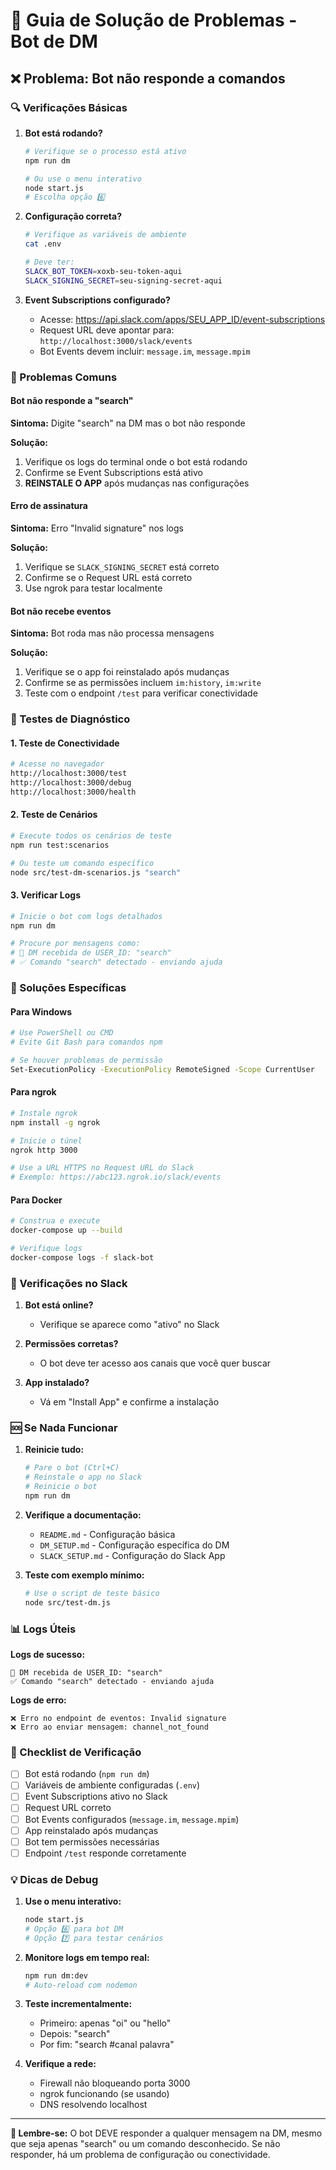 # 🔧 Guia de Solução de Problemas - Bot de DM

## ❌ Problema: Bot não responde a comandos

### 🔍 Verificações Básicas

1. **Bot está rodando?**
   ```bash
   # Verifique se o processo está ativo
   npm run dm
   
   # Ou use o menu interativo
   node start.js
   # Escolha opção 6️⃣
   ```

2. **Configuração correta?**
   ```bash
   # Verifique as variáveis de ambiente
   cat .env
   
   # Deve ter:
   SLACK_BOT_TOKEN=xoxb-seu-token-aqui
   SLACK_SIGNING_SECRET=seu-signing-secret-aqui
   ```

3. **Event Subscriptions configurado?**
   - Acesse: https://api.slack.com/apps/SEU_APP_ID/event-subscriptions
   - Request URL deve apontar para: `http://localhost:3000/slack/events`
   - Bot Events devem incluir: `message.im`, `message.mpim`

### 🚨 Problemas Comuns

#### Bot não responde a "search"
**Sintoma:** Digite "search" na DM mas o bot não responde

**Solução:**
1. Verifique os logs do terminal onde o bot está rodando
2. Confirme se Event Subscriptions está ativo
3. **REINSTALE O APP** após mudanças nas configurações

#### Erro de assinatura
**Sintoma:** Erro "Invalid signature" nos logs

**Solução:**
1. Verifique se `SLACK_SIGNING_SECRET` está correto
2. Confirme se o Request URL está correto
3. Use ngrok para testar localmente

#### Bot não recebe eventos
**Sintoma:** Bot roda mas não processa mensagens

**Solução:**
1. Verifique se o app foi reinstalado após mudanças
2. Confirme se as permissões incluem `im:history`, `im:write`
3. Teste com o endpoint `/test` para verificar conectividade

### 🧪 Testes de Diagnóstico

#### 1. Teste de Conectividade
```bash
# Acesse no navegador
http://localhost:3000/test
http://localhost:3000/debug
http://localhost:3000/health
```

#### 2. Teste de Cenários
```bash
# Execute todos os cenários de teste
npm run test:scenarios

# Ou teste um comando específico
node src/test-dm-scenarios.js "search"
```

#### 3. Verificar Logs
```bash
# Inicie o bot com logs detalhados
npm run dm

# Procure por mensagens como:
# 📨 DM recebida de USER_ID: "search"
# ✅ Comando "search" detectado - enviando ajuda
```

### 🔧 Soluções Específicas

#### Para Windows
```bash
# Use PowerShell ou CMD
# Evite Git Bash para comandos npm

# Se houver problemas de permissão
Set-ExecutionPolicy -ExecutionPolicy RemoteSigned -Scope CurrentUser
```

#### Para ngrok
```bash
# Instale ngrok
npm install -g ngrok

# Inicie o túnel
ngrok http 3000

# Use a URL HTTPS no Request URL do Slack
# Exemplo: https://abc123.ngrok.io/slack/events
```

#### Para Docker
```bash
# Construa e execute
docker-compose up --build

# Verifique logs
docker-compose logs -f slack-bot
```

### 📱 Verificações no Slack

1. **Bot está online?**
   - Verifique se aparece como "ativo" no Slack

2. **Permissões corretas?**
   - O bot deve ter acesso aos canais que você quer buscar

3. **App instalado?**
   - Vá em "Install App" e confirme a instalação

### 🆘 Se Nada Funcionar

1. **Reinicie tudo:**
   ```bash
   # Pare o bot (Ctrl+C)
   # Reinstale o app no Slack
   # Reinicie o bot
   npm run dm
   ```

2. **Verifique a documentação:**
   - `README.md` - Configuração básica
   - `DM_SETUP.md` - Configuração específica do DM
   - `SLACK_SETUP.md` - Configuração do Slack App

3. **Teste com exemplo mínimo:**
   ```bash
   # Use o script de teste básico
   node src/test-dm.js
   ```

### 📊 Logs Úteis

**Logs de sucesso:**
```
📨 DM recebida de USER_ID: "search"
✅ Comando "search" detectado - enviando ajuda
```

**Logs de erro:**
```
❌ Erro no endpoint de eventos: Invalid signature
❌ Erro ao enviar mensagem: channel_not_found
```

### 🎯 Checklist de Verificação

- [ ] Bot está rodando (`npm run dm`)
- [ ] Variáveis de ambiente configuradas (`.env`)
- [ ] Event Subscriptions ativo no Slack
- [ ] Request URL correto
- [ ] Bot Events configurados (`message.im`, `message.mpim`)
- [ ] App reinstalado após mudanças
- [ ] Bot tem permissões necessárias
- [ ] Endpoint `/test` responde corretamente

### 💡 Dicas de Debug

1. **Use o menu interativo:**
   ```bash
   node start.js
   # Opção 6️⃣ para bot DM
   # Opção 7️⃣ para testar cenários
   ```

2. **Monitore logs em tempo real:**
   ```bash
   npm run dm:dev
   # Auto-reload com nodemon
   ```

3. **Teste incrementalmente:**
   - Primeiro: apenas "oi" ou "hello"
   - Depois: "search"
   - Por fim: "search #canal palavra"

4. **Verifique a rede:**
   - Firewall não bloqueando porta 3000
   - ngrok funcionando (se usando)
   - DNS resolvendo localhost

---

**🎯 Lembre-se:** O bot DEVE responder a qualquer mensagem na DM, mesmo que seja apenas "search" ou um comando desconhecido. Se não responder, há um problema de configuração ou conectividade.



